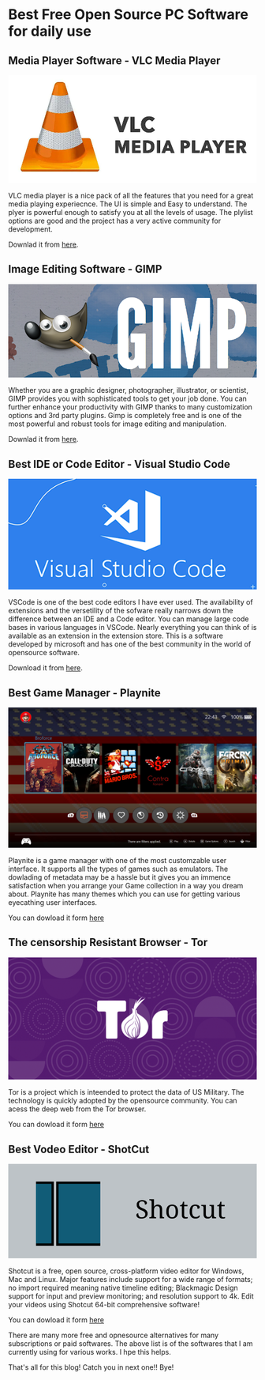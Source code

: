 # Best Free Open Source PC Software for daily use


## Media Player Software - VLC Media Player
<img src= "./1.png">

VLC media player is a nice pack of all the features that you need for a great media playing experiecnce. The UI is simple and Easy to understand. The plyer is powerful enough to satisfy you at all the levels of usage. The plylist options are good and the project has a very active community for development.

Downlad it from <a href = "https://www.videolan.org/vlc/">here</a>.

## Image Editing Software - GIMP
<img src= "./2.png">

Whether you are a graphic designer, photographer, illustrator, or scientist, GIMP provides you with sophisticated tools to get your job done. You can further enhance your productivity with GIMP thanks to many customization options and 3rd party plugins. 
Gimp is completely free and is one of the most powerful and robust tools for image editing and manipulation.

Downlad it from <a href = "https://www.gimp.org/downloads/">here</a>.

## Best IDE or Code Editor - Visual Studio Code
<img src = "./3.png" width = 1000>

VSCode is one of the best code editors I have ever used. The availability of extensions and the versetility of the sofware really narrows down the difference between an IDE and a Code editor. You can manage large code bases in various languages in VSCode. Nearly everything you can think of is available as an extension in the extension store. This is a software developed by microsoft and has one of the best community in the world of opensource software.

Download it from <a href = "https://code.visualstudio.com/">here</a>.

## Best Game Manager - Playnite
<img src = "./4.png" >

Playnite is a game manager with one of the most customzable user interface. It supports all the types of games such as emulators. The dowlading of metadata may be a hassle but it gives you an immence satisfaction when you arrange your Game collection in a way you dream about. Playnite has many themes which you can use for getting various eyecathing user interfaces. 

You can dowload it form <a href = "https://playnite.link">here</a>

## The censorship Resistant Browser - Tor

<img src = "./5.png">

Tor is a project which is inteended to protect the data of US Military. The technology is quickly adopted by the opensource community. You can acess the deep web from the Tor browser. 

You can dowload it form <a href = "https://www.torproject.org/download/">here</a>

## Best Vodeo Editor - ShotCut
<img src = "./6.png">

Shotcut is a free, open source, cross-platform video editor for Windows, Mac and Linux. Major features include support for a wide range of formats; no import required meaning native timeline editing; Blackmagic Design support for input and preview monitoring; and resolution support to 4k. Edit your videos using Shotcut 64-bit comprehensive software!

You can dowload it form <a href = "https://shotcut.org/download/">here</a>

There are many more free and opnesource alternatives for many subscriptions or paid softwares. The above list is of the softwares that I am currently using for various works. I hpe this helps. 

That's all for this blog! Catch you in next one!! Bye!